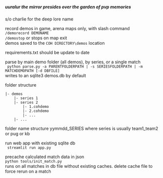 ##### uuralur the mirror presides over the garden of pvp memories

s/o charlie for the deep lore name

record demos in game, arena maps only, with slash command  
`/demorecord DEMONAME`  
`/demostop` or stops on map exit  
demos saved to the `COH DIRECTORY\demos` location

requirements.txt should be update to date

parse by main demo folder (all demos), by series, or a single match  
``` python parse.py -a PARENTFOLDERPATH | -s SERIESFOLDERPATH | -m MATCHDEMOPATH [-d DBFILE]```  
writes to an sqlite3 demos.db by default

folder structure 
```
|- demos
    |- series 1
    |- series 2
        |- 1.cohdemo
        |- 2.cohdemo
        |- ...
    |- ...
```

folder name structure yymmdd_SERIES where series is usually team1_team2 or pug or kb

run web app with existing sqlite db  
``` streamlit run app.py```  

precache calculated match data in json  
``` python tools/init_match.py ```  
runs on all matches in db file without existing caches. delete cache file to force rerun on a match


